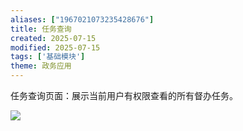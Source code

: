 ```yaml
---
aliases: ["1967021073235428676"]
title: 任务查询
created: 2025-07-15
modified: 2025-07-15
tags: ['基础模块']
theme: 政务应用
---
```


任务查询页面：展示当前用户有权限查看的所有督办任务。

![](d6b3e012d78e85f393ee64d3203368c0.jpg)